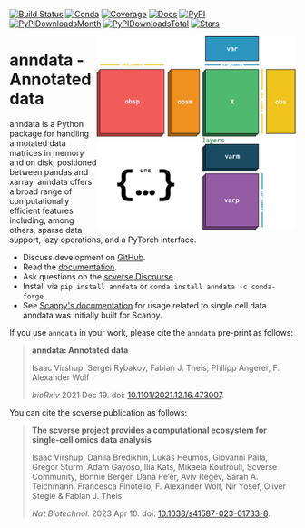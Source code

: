 [![Build Status](https://dev.azure.com/scverse/anndata/_apis/build/status/scverse.anndata?branchName=main)](https://dev.azure.com/scverse/anndata/_build)
[![Conda](https://img.shields.io/conda/vn/conda-forge/anndata.svg)](https://anaconda.org/conda-forge/anndata)
[![Coverage](https://codecov.io/gh/scverse/anndata/branch/main/graph/badge.svg?token=IN1mJN1Wi8)](https://codecov.io/gh/scverse/anndata)
[![Docs](https://readthedocs.com/projects/icb-anndata/badge/?version=latest)](https://anndata.readthedocs.io)
[![PyPI](https://img.shields.io/pypi/v/anndata.svg)](https://pypi.org/project/anndata)
[![PyPIDownloadsMonth](https://img.shields.io/pypi/dm/scanpy?logo=PyPI&color=blue)](https://pypi.org/project/anndata)
[![PyPIDownloadsTotal](https://pepy.tech/badge/anndata)](https://pepy.tech/project/anndata)
[![Stars](https://img.shields.io/github/stars/scverse/anndata?logo=GitHub&color=yellow)](https://github.com/scverse/anndata/stargazers)

<img
  src="https://raw.githubusercontent.com/scverse/anndata/main/docs/_static/img/anndata_schema.svg"
  align="right" width="350" alt="image"
/>

# anndata - Annotated data

anndata is a Python package for handling annotated data matrices in memory and on disk, positioned between pandas and xarray. anndata offers a broad range of computationally efficient features including, among others, sparse data support, lazy operations, and a PyTorch interface.

- Discuss development on [GitHub](https://github.com/scverse/anndata).
- Read the [documentation](https://anndata.readthedocs.io).
- Ask questions on the [scverse Discourse](https://discourse.scverse.org).
- Install via `pip install anndata` or `conda install anndata -c conda-forge`.
- See [Scanpy's documentation](https://scanpy.readthedocs.io/) for usage related to single cell data. anndata was initially built for Scanpy.

If you use `anndata` in your work, please cite the `anndata` pre-print as follows:

> **anndata: Annotated data**
>
> Isaac Virshup, Sergei Rybakov, Fabian J. Theis, Philipp Angerer, F. Alexander Wolf
>
> _bioRxiv_ 2021 Dec 19. doi: [10.1101/2021.12.16.473007](https://doi.org/10.1101/2021.12.16.473007).

You can cite the scverse publication as follows:

> **The scverse project provides a computational ecosystem for single-cell omics data analysis**
>
> Isaac Virshup, Danila Bredikhin, Lukas Heumos, Giovanni Palla, Gregor Sturm, Adam Gayoso, Ilia Kats, Mikaela Koutrouli, Scverse Community, Bonnie Berger, Dana Pe’er, Aviv Regev, Sarah A. Teichmann, Francesca Finotello, F. Alexander Wolf, Nir Yosef, Oliver Stegle & Fabian J. Theis
>
> _Nat Biotechnol._ 2023 Apr 10. doi: [10.1038/s41587-023-01733-8](https://doi.org/10.1038/s41587-023-01733-8).
